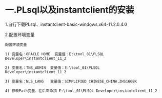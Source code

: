 # 一.PLsql以及instantclient的安装

1.自行下载PLsql、instantclient-basic-windows.x64-11.2.0.4.0

2.配置环境变量

```
配置环境变量

1) 变量名：ORACLE_HOME  变量值：E:\tool_01\PLSQL Developer\instantclient_11_2

2) 变量名：TNS_ADMIN  变量值：E:\tool_01\PLSQL Developer\instantclient_11_2

3) 变量名：NLS_LANG   变量值：SIMPLIFIED CHINESE_CHINA.ZHS16GBK

4) 修改Path变量，在后面添加 E:\tool_01\PLSQL Developer\instantclient_11_2
```

